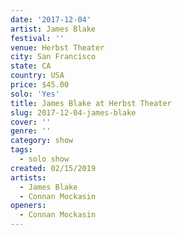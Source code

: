 ```yaml
---
date: '2017-12-04'
artist: James Blake
festival: ''
venue: Herbst Theater
city: San Francisco
state: CA
country: USA
price: $45.00
solo: 'Yes'
title: James Blake at Herbst Theater
slug: 2017-12-04-james-blake
cover: ''
genre: ''
category: show
tags:
  - solo show
created: 02/15/2019
artists:
  - James Blake
  - Connan Mockasin
openers:
  - Connan Mockasin
---
```

